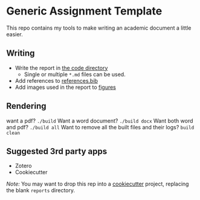 # Generic Assignment Template

This repo contains my tools to make writing an academic document a little easier.


## Writing

+ Write the report in [the code directory](code/)
  + Single or multiple `*.md` files can be used.
+ Add references to [references.bib](code/references.bib)
+ Add images used in the report to [figures](code/figures)


## Rendering

want a pdf? `./build`
Want a word document? `./build docx`
Want both word and pdf? `./build all`
Want to remove all the built files and their logs? `build clean`


## Suggested 3rd party apps

+ Zotero
+ Cookiecutter

_Note:_ You may want to drop this rep into a [cookiecutter](https://drivendata.github.io/cookiecutter-data-science/) project, replacing the blank ```reports``` directory.

